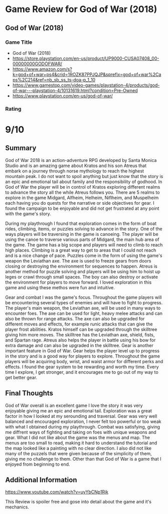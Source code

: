 # Game Review for God of War (2018)

## God of War (2018)

### Game Title

* God of War (2018)
* https://store.playstation.com/en-us/product/UP9000-CUSA07408_00-00000000GODOFWAR/
* https://www.amazon.com/s?k=god+of+war+ps4&crid=1ROZK87PPJQJP&sprefix=god+of+war%2Caps%2C214&ref=nb_sb_ss_ts-doa-p_1_10
* https://www.gamestop.com/video-games/playstation-4/products/god-of-war---playstation-4/10131619.html?condition=Pre-Owned
* https://www.playstation.com/en-us/god-of-war/

### Rating

# 9/10

## Summary

God of War 2018 is an action-adventure RPG developed by Santa Monica Studio and is an amazing game about Kratos and his son Atreus that embark on a journey through norse mythology to reach the highest mountain peak. I do not want to spoil anything but just know that the story is an epic and emotional tail about family and the responsibility of godhood. In God of War the player will be in control of Kratos exploring different realms to advance the story all the while Atreus follows you. There are 5 realms to explore in the game Midgard, Alfheim, Helheim, Niflheim, and Muspelheim each having you do quests for the narrative or side objectives for gear. I found the campaign to be enjoyable and did not get frustrated at any point with the game's story. 

During my playthrough I found that exploration comes in the form of boat rides, climbing, items, or puzzles solving to advance in the story.  One of the ways players will be traversing in the game is canoeing. The player will be using the canoe to traverse various parts of Midgard, the main hub area of the game. 
The game has a big scope and players will need to climb to reach high places. Climbing is a great way to get to areas that I could not reach and is a nice change of pace. Puzzles come in the form of using the game's weapon the Leviathan axe. The axe is used to freeze gears from doors closing or destroying the environment for sequences to happen. Atreus is another method for puzzle solving and players will be using him to hoist up leges or crawl through small spaces. The boy can also destroy or activate the environment for players to move forward. I loved exploration in this game and using these methos were fun and intuitive. 

Gear and combat I was the game's focus. Throughout the game players will be encountering several types of enemies and will have to fight to progress. The player's main weapon, the Leviathan axe, will be used in many ways to encounter foes. The axe can be used for light, heavy melee attacks and can also be thrown for range attacks. The axe can also be upgraded for different moves and effects, for example runic attacks that can give the player frost abilities. Kratos himself can be upgraded through the skilltree giving him more moves. The skilltree has the Leviathan axe, shield, fists, and Spartan rage. Atreus also helps the player in battle using his bow for extra damage and can also be upgraded in the skilltree. Gear is another important feature in God of War. Gear helps the player level up to progress in the story and is a good way for players to explore. Throughout the game players will be acquiring body, wrist, and waist armor for different perks and effects. I found the gear system to be rewarding and worth my time. Every time I explore, I get stronger, and it encourages me to go out of my way to get better gear.   
 

## Final Thoughts

God of War overall is an excellent game I love the story it was very enjoyable giving me an epic and emotional tail. Exploration was a great factor in how I looked at my serounding and traversal. Gear was very well balanced and encouraged exploration, I never felt too powerful or too weak with what I obtained during my playthrough. Combat was satisfying, giving me diffrent ways of fighting and taking on foes with unique weapons and gear. What I did not like about the game was the menus and map. The menus are too small to read, making it hard to understand the tutorial and the map looked like a painting with no clear direction. I also did not like many of the puzzels that were given because of the simplicity of them, giving me no challenge to them. Other than that God of War is a game that I enjoyed from beginning to end.   

## Additional Information

https://www.youtube.com/watch?v=uyYbCNp1Rjk

This Review is spoiler free and gose into detail about the game and it's mechanics.

